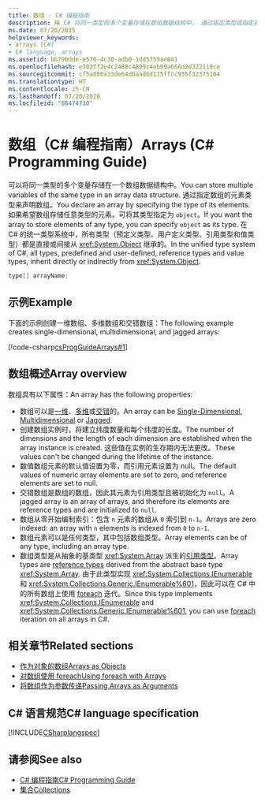 ```yaml
---
title: 数组 - C# 编程指南
description: 用 C# 将同一类型的多个变量存储在数组数据结构中。 通过指定类型或指定要存储任何类型的对象来声明数组。
ms.date: 07/20/2015
helpviewer_keywords:
- arrays [C#]
- C# language, arrays
ms.assetid: bb79bdde-e570-4c30-adb0-1dd5759ae041
ms.openlocfilehash: e302ff2e4c2488c4899c4eb99a666d2d322119ce
ms.sourcegitcommit: cf5a800a33de64d0aad6d115ffcc935f32375164
ms.translationtype: HT
ms.contentlocale: zh-CN
ms.lasthandoff: 07/20/2020
ms.locfileid: "86474730"
---
```

# <a name="arrays-c-programming-guide"></a><span data-ttu-id="423b4-104">数组（C# 编程指南）</span><span class="sxs-lookup"><span data-stu-id="423b4-104">Arrays (C# Programming Guide)</span></span>

<span data-ttu-id="423b4-105">可以将同一类型的多个变量存储在一个数组数据结构中。</span><span class="sxs-lookup"><span data-stu-id="423b4-105">You can store multiple variables of the same type in an array data structure.</span></span> <span data-ttu-id="423b4-106">通过指定数组的元素类型来声明数组。</span><span class="sxs-lookup"><span data-stu-id="423b4-106">You declare an array by specifying the type of its elements.</span></span> <span data-ttu-id="423b4-107">如果希望数组存储任意类型的元素，可将其类型指定为 `object`。</span><span class="sxs-lookup"><span data-stu-id="423b4-107">If you want the array to store elements of any type, you can specify `object` as its type.</span></span> <span data-ttu-id="423b4-108">在 C# 的统一类型系统中，所有类型（预定义类型、用户定义类型、引用类型和值类型）都是直接或间接从 <xref:System.Object> 继承的。</span><span class="sxs-lookup"><span data-stu-id="423b4-108">In the unified type system of C#, all types, predefined and user-defined, reference types and value types, inherit directly or indirectly from <xref:System.Object>.</span></span>

```csharp
type[] arrayName;
```

## <a name="example"></a><span data-ttu-id="423b4-109">示例</span><span class="sxs-lookup"><span data-stu-id="423b4-109">Example</span></span>

<span data-ttu-id="423b4-110">下面的示例创建一维数组、多维数组和交错数组：</span><span class="sxs-lookup"><span data-stu-id="423b4-110">The following example creates single-dimensional, multidimensional, and jagged arrays:</span></span>

[!code-csharp[csProgGuideArrays#1](~/samples/snippets/csharp/VS_Snippets_VBCSharp/csProgGuideArrays/CS/Arrays.cs#1)]

## <a name="array-overview"></a><span data-ttu-id="423b4-111">数组概述</span><span class="sxs-lookup"><span data-stu-id="423b4-111">Array overview</span></span>

<span data-ttu-id="423b4-112">数组具有以下属性：</span><span class="sxs-lookup"><span data-stu-id="423b4-112">An array has the following properties:</span></span>

- <span data-ttu-id="423b4-113">数组可以是[一维](single-dimensional-arrays.md)、[多维](multidimensional-arrays.md)或[交错](jagged-arrays.md)的。</span><span class="sxs-lookup"><span data-stu-id="423b4-113">An array can be [Single-Dimensional](single-dimensional-arrays.md), [Multidimensional](multidimensional-arrays.md) or [Jagged](jagged-arrays.md).</span></span>
- <span data-ttu-id="423b4-114">创建数组实例时，将建立纬度数量和每个纬度的长度。</span><span class="sxs-lookup"><span data-stu-id="423b4-114">The number of dimensions and the length of each dimension are established when the array instance is created.</span></span> <span data-ttu-id="423b4-115">这些值在实例的生存期内无法更改。</span><span class="sxs-lookup"><span data-stu-id="423b4-115">These values can't be changed during the lifetime of the instance.</span></span>
- <span data-ttu-id="423b4-116">数值数组元素的默认值设置为零，而引用元素设置为 null。</span><span class="sxs-lookup"><span data-stu-id="423b4-116">The default values of numeric array elements are set to zero, and reference elements are set to null.</span></span>
- <span data-ttu-id="423b4-117">交错数组是数组的数组，因此其元素为引用类型且被初始化为 `null`。</span><span class="sxs-lookup"><span data-stu-id="423b4-117">A jagged array is an array of arrays, and therefore its elements are reference types and are initialized to `null`.</span></span>
- <span data-ttu-id="423b4-118">数组从零开始编制索引：包含 `n` 元素的数组从 `0` 索引到 `n-1`。</span><span class="sxs-lookup"><span data-stu-id="423b4-118">Arrays are zero indexed: an array with `n` elements is indexed from `0` to `n-1`.</span></span>
- <span data-ttu-id="423b4-119">数组元素可以是任何类型，其中包括数组类型。</span><span class="sxs-lookup"><span data-stu-id="423b4-119">Array elements can be of any type, including an array type.</span></span>
- <span data-ttu-id="423b4-120">数组类型是从抽象的基类型 <xref:System.Array> 派生的[引用类型](../../language-reference/keywords/reference-types.md)。</span><span class="sxs-lookup"><span data-stu-id="423b4-120">Array types are [reference types](../../language-reference/keywords/reference-types.md) derived from the abstract base type <xref:System.Array>.</span></span> <span data-ttu-id="423b4-121">由于此类型实现 <xref:System.Collections.IEnumerable> 和 <xref:System.Collections.Generic.IEnumerable%601>，因此可以在 C# 中的所有数组上使用 [foreach](../../language-reference/keywords/foreach-in.md) 迭代。</span><span class="sxs-lookup"><span data-stu-id="423b4-121">Since this type implements <xref:System.Collections.IEnumerable> and <xref:System.Collections.Generic.IEnumerable%601>, you can use [foreach](../../language-reference/keywords/foreach-in.md) iteration on all arrays in C#.</span></span>

## <a name="related-sections"></a><span data-ttu-id="423b4-122">相关章节</span><span class="sxs-lookup"><span data-stu-id="423b4-122">Related sections</span></span>

- [<span data-ttu-id="423b4-123">作为对象的数组</span><span class="sxs-lookup"><span data-stu-id="423b4-123">Arrays as Objects</span></span>](arrays-as-objects.md)
- [<span data-ttu-id="423b4-124">对数组使用 foreach</span><span class="sxs-lookup"><span data-stu-id="423b4-124">Using foreach with Arrays</span></span>](using-foreach-with-arrays.md)
- [<span data-ttu-id="423b4-125">将数组作为参数传递</span><span class="sxs-lookup"><span data-stu-id="423b4-125">Passing Arrays as Arguments</span></span>](passing-arrays-as-arguments.md)

## <a name="c-language-specification"></a><span data-ttu-id="423b4-126">C# 语言规范</span><span class="sxs-lookup"><span data-stu-id="423b4-126">C# language specification</span></span>

[!INCLUDE[CSharplangspec](~/includes/csharplangspec-md.md)]

## <a name="see-also"></a><span data-ttu-id="423b4-127">请参阅</span><span class="sxs-lookup"><span data-stu-id="423b4-127">See also</span></span>

- [<span data-ttu-id="423b4-128">C# 编程指南</span><span class="sxs-lookup"><span data-stu-id="423b4-128">C# Programming Guide</span></span>](../index.md)
- [<span data-ttu-id="423b4-129">集合</span><span class="sxs-lookup"><span data-stu-id="423b4-129">Collections</span></span>](../concepts/collections.md)

